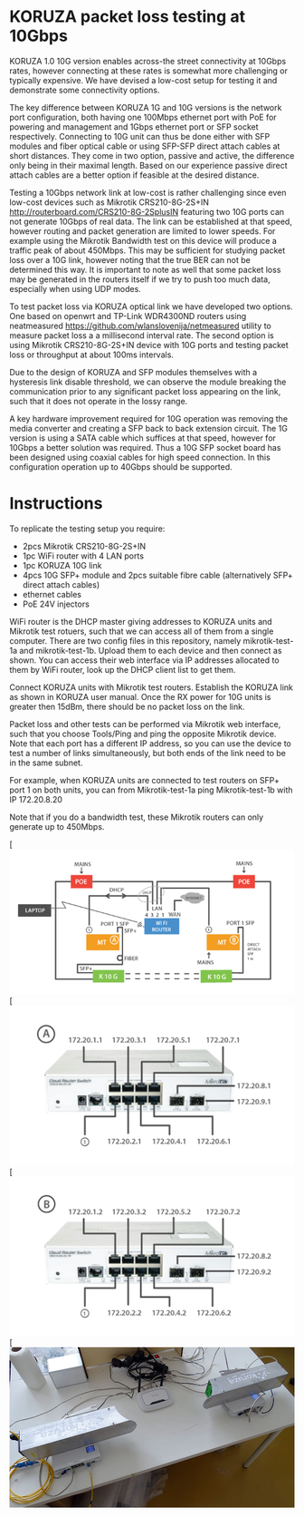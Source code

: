 # KORUZA packet loss testing at 10Gbps

KORUZA 1.0 10G version enables across-the street connectivity at 10Gbps rates, however connecting at these rates is somewhat more challenging or typically expensive. We have devised a low-cost setup for testing it and demonstrate some connectivity options.

The key difference between KORUZA 1G and 10G versions is the network port configuration, both having one 100Mbps ethernet port with PoE for powering and management and 1Gbps ethernet port or SFP socket respectively. Connecting to 10G unit can thus be done either with SFP modules and fiber optical cable or using SFP-SFP direct attach cables at short distances. They come in two option, passive and active, the difference only being in their maximal length. Based on our experience passive direct attach cables are a better option if feasible at the desired distance.

Testing a 10Gbps network link at low-cost is rather challenging since even low-cost devices such as Mikrotik CRS210-8G-2S+IN http://routerboard.com/CRS210-8G-2SplusIN featuring two 10G ports can not generate 10Gbps of real data. The link can be established at that speed, however routing and packet generation are limited to lower speeds. For example using the Mikrotik Bandwidth test on this device will produce a traffic peak of about 450Mbps. This may be sufficient for studying packet loss over a 10G link, however noting that the true BER can not be determined this way. It is important to note as well that some packet loss may be generated in the routers itself if we try to push too much data, especially when using UDP modes.

To test packet loss via KORUZA optical link we have developed two options. One based on openwrt and TP-Link WDR4300ND routers using neatmeasured https://github.com/wlanslovenija/netmeasured utility to measure packet loss a a millisecond interval rate. The second option is using Mikrotik CRS210-8G-2S+IN device with 10G ports and testing packet loss or throughput at about 100ms intervals.

Due to the design of KORUZA and SFP modules themselves with a hysteresis link disable threshold, we can observe the module breaking the communication prior to any significant packet loss appearing on the link, such that it does not operate in the lossy range.

A key hardware improvement required for 10G operation was removing the media converter and creating a SFP back to back extension circuit. The 1G version is using a SATA cable which suffices at that speed, however for 10Gbps a better solution was required. Thus a 10G SFP socket board has been designed using coaxial cables for high speed connection. In this configuration operation up to 40Gbps should be supported.

# Instructions
To replicate the testing setup you require:
 * 2pcs Mikrotik CRS210-8G-2S+IN
 * 1pc WiFi router with 4 LAN ports
 * 1pc KORUZA 10G link
 * 4pcs 10G SFP+ module and 2pcs suitable fibre cable (alternatively SFP+ direct attach cables)
 * ethernet cables
 * PoE 24V injectors
 
WiFi router is the DHCP master giving addresses to KORUZA units and Mikrotik test rotuers, such that we can access all of them from a single computer. There are two config files in this repository, namely mikrotik-test-1a and mikrotik-test-1b. Upload them to each device and then connect as shown. You can access their web interface via IP addresses allocated to them by WiFi router, look up the DHCP client list to get them.

Connect KORUZA units with Mikrotik test routers. Establish the KORUZA link as shown in KORUZA user manual. Once the RX power for 10G units is greater then 15dBm, there should be no packet loss on the link.

Packet loss and other tests can be performed via Mikrotik web interface, such that you choose Tools/Ping and ping the opposite Mikrotik device. Note that each port has a different IP address, so you can use the device to test a number of links simultaneously, but both ends of the link need to be in the same subnet.

For example, when KORUZA units are connected to test routers on SFP+ port 1 on both units, you can from Mikrotik-test-1a ping Mikrotik-test-1b with IP 172.20.8.20

Note that if you do a bandwidth test, these Mikrotik routers can only generate up to 450Mbps.

[![koruza-10g-diagram](img/koruza-10g-diagram.png)
[![koruza-10g-router-a](img/koruza-10g-router-a.png)
[![koruza-10g-router-b](img/koruza-10g-router-b.png)
[![koruza-10gb-test-setup](img/koruza-10gb-test-setup.JPG)
